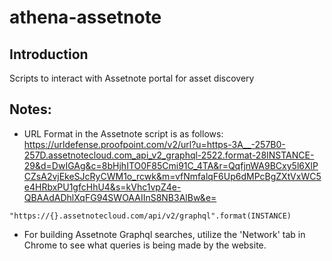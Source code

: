 # athena-assetnote

## Introduction
Scripts to interact with Assetnote portal for asset discovery

## Notes:
* URL Format in the Assetnote script is as follows:
https://urldefense.proofpoint.com/v2/url?u=https-3A__-257B0-257D.assetnotecloud.com_api_v2_graphql-2522.format-28INSTANCE-29&d=DwIGAg&c=8bHjhITO0F85Cmi91C_4TA&r=QqfjnWA9BCxy5l6XlPCZsA2vjEkeSJcRyCWM1o_rcwk&m=vfNmfalqF6Up6dMPcBgZXtVxWC5e4HRbxPU1gfcHhU4&s=kVhc1vpZ4e-QBAAdADhlXqFG94SWOAAIInS8NB3AlBw&e=
```
"https://{}.assetnotecloud.com/api/v2/graphql".format(INSTANCE)
```
* For building Assetnote Graphql searches, utilize the 'Network' tab in Chrome to see what queries is being made by the website.
